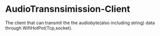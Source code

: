 # AudioTransnsimission-Client
The client that can transmit the the audiobyte(also including string) data through WifiHotPot(Tcp,socket).
